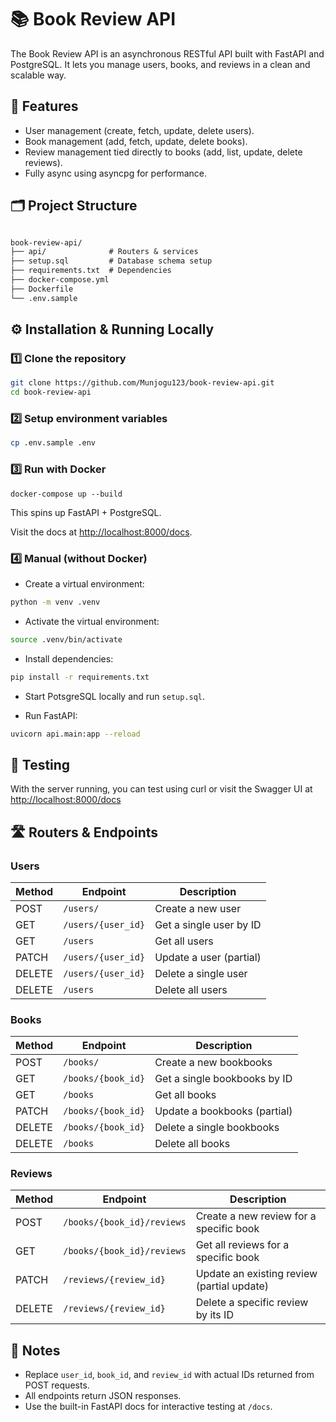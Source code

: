 # 📚 Book Review API

The Book Review API is an asynchronous RESTful API built with FastAPI and PostgreSQL. It lets you manage users, books, and reviews in a clean and scalable way.

## 🚀 Features

- User management (create, fetch, update, delete users).
- Book management (add, fetch, update, delete books).
- Review management tied directly to books (add, list, update, delete reviews).
- Fully async using asyncpg for performance.

## 🗂 Project Structure

```markdown

book-review-api/  
├── api/              # Routers & services  
├── setup.sql         # Database schema setup  
├── requirements.txt  # Dependencies  
├── docker-compose.yml  
├── Dockerfile  
└── .env.sample  
```

## ⚙️ Installation & Running Locally

### 1️⃣ Clone the repository

```sh
git clone https://github.com/Munjogu123/book-review-api.git
cd book-review-api
```

### 2️⃣ Setup environment variables

```sh
cp .env.sample .env
```

### 3️⃣ Run with Docker

```docker
docker-compose up --build
```

This spins up FastAPI + PostgreSQL.

Visit the docs at <http://localhost:8000/docs>.

### 4️⃣ Manual (without Docker)

- Create a virtual environment:

```bash
python -m venv .venv
```

- Activate the virtual environment:

```bash
source .venv/bin/activate
```

- Install dependencies:

```bash
pip install -r requirements.txt
```

- Start PotsgreSQL locally and run `setup.sql`.

- Run FastAPI:

```bash
uvicorn api.main:app --reload
```

## 🧪 Testing

With the server running, you can test using curl or visit the Swagger UI at <http://localhost:8000/docs>

## 🛣 Routers & Endpoints

### Users

| Method | Endpoint           | Description             |
|--------|--------------------|-------------------------|
| POST   | `/users/`           | Create a new user       |
| GET    | `/users/{user_id}`  | Get a single user by ID |
| GET    | `/users`            | Get all users           |
| PATCH  | `/users/{user_id}`  | Update a user (partial) |
| DELETE | `/users/{user_id}`  | Delete a single user    |
| DELETE | `/users`            | Delete all users        |

### Books

| Method | Endpoint           | Description             |
|--------|--------------------|-------------------------|
| POST   | `/books/`           | Create a new bookbooks       |
| GET    | `/books/{book_id}`  | Get a single bookbooks by ID |
| GET    | `/books`            | Get all books           |
| PATCH  | `/books/{book_id}`  | Update a bookbooks (partial) |
| DELETE | `/books/{book_id}`  | Delete a single bookbooks    |
| DELETE | `/books`            | Delete all books        |

### Reviews

| Method | Endpoint                      | Description                                 |
|--------|-------------------------------|---------------------------------------------|
| POST   | `/books/{book_id}/reviews`     | Create a new review for a specific book     |
| GET    | `/books/{book_id}/reviews`     | Get all reviews for a specific book         |
| PATCH  | `/reviews/{review_id}`         | Update an existing review (partial update)  |
| DELETE | `/reviews/{review_id}`         | Delete a specific review by its ID          |

## 📝 Notes

- Replace `user_id`, `book_id`, and `review_id` with actual IDs returned from POST requests.
- All endpoints return JSON responses.
- Use the built-in FastAPI docs for interactive testing at `/docs`.
